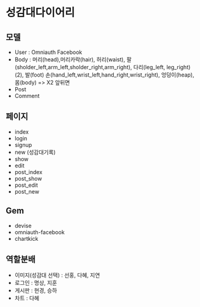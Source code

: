 # 성감대다이어리

## 모델
- User : Omniauth Facebook
- Body : 머리(head),머리카락(hair), 허리(waist), 팔(sholder_left,arm_left,sholder_right,arm_right), 다리(leg_left, leg_right)(2), 발(foot) 손(hand_left,wrist_left,hand_right,wrist_right), 엉덩이(heap), 몸(body) => X2 앞뒤면
- Post
- Comment

## 페이지
- index
- login
- signup
- new (성감대기록)
- show
- edit
- post_index
- post_show
- post_edit
- post_new

## Gem
- devise
- omniauth-facebook
- chartkick

## 역할분배
- 이미지(성감대 선택) : 선홍, 다혜, 지연
- 로그인 : 명상, 지훈
- 게시판 : 현경, 승하
- 차트 : 다혜